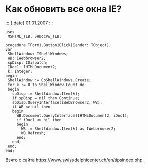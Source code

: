 Как обновить все окна IE?
=========================

::: {.date}
01.01.2007
:::

    uses
     MSHTML_TLB, SHDocVw_TLB;
     
    procedure TForm1.Button1Click(Sender: TObject);
    var
     ShellWindow: IShellWindows;
     WB: IWebbrowser2;
     spDisp: IDispatch;
     IDoc1: IHTMLDocument2;
     k: Integer;
    begin
     ShellWindow := CoShellWindows.Create;
     for k := 0 to ShellWindow.Count do
     begin
       spDisp := ShellWindow.Item(k);
       if spDisp = nil then Continue;
       spDisp.QueryInterface(iWebBrowser2, WB);
       if WB <> nil then
       begin
         WB.Document.QueryInterface(IHTMLDocument2, iDoc1);
         if iDoc1 <> nil then
         begin
           WB := ShellWindow.Item(k) as IWebbrowser2;
           WB.Refresh;
         end;
       end;
     end;
    end;

Взято с сайта <https://www.swissdelphicenter.ch/en/tipsindex.php>
